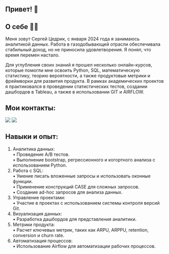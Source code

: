 ## Привет! 👋 

## О себе  👨‍💻
Меня зовут Сергей Цедрик, с января 2024 года я занимаюсь аналитикой данных. Работа в газодобывающей отрасли обеспечивала стабильный доход, но не приносила удовлетворения. Я понял, что время перемен настало.

Для углубления своих знаний я прошел несколько онлайн-курсов, которые помогли мне освоить Python, SQL, математическую статистику, теорию вероятности, а также продуктовые метрики и фреймворки для развития продукта. В рамках академических проектов я практиковался в проведении статистических тестов, создании дашбордов в Tableau, а также в использовании GIT и AIRFLOW.

## Мои контакты:
[![](https://camo.githubusercontent.com/f8b8b70a2bbb0d3cb64c6a128ee14c2191da7b2b2bfb1d6f0d6a6aba224d6c79/68747470733a2f2f696d672e736869656c64732e696f2f62616467652f54656c656772616d2d626c75653f6c6f676f3d74656c656772616d266c6f676f436f6c6f723d7768697465267374796c653d666f722d7468652d6261646765)](https://t.me/Stsiedrik)
[![](https://camo.githubusercontent.com/1923dc8748af2ba3baefbb9e3f271d56af1a24007ee593dfeef55649b289dc9c/68747470733a2f2f696d672e736869656c64732e696f2f62616467652f564b2d626c75653f6c6f676f3d564b266c6f676f436f6c6f723d7768697465267374796c653d666f722d7468652d6261646765)](https://vk.com/id141481321)

## Навыки и опыт:

1. Аналитика данных:  
   • Проведение A/B тестов.  
   • Выполнение bootstrap, регрессионного и когортного анализа с использованием Python.   
2. Работа с SQL:   
   • Умение писать вложенные запросы и использовать оконные функции.  
   • Применение конструкций CASE для сложных запросов.   
   • Создание ad-hoc запросов для анализа данных.   
3. Управление проектами:   
   • Участие в проектах с использованием системы контроля версий Git.   
4. Визуализация данных:   
   • Разработка дашбордов для представления аналитики.   
5. Метрики продукта:   
   • Расчет ключевых метрик, таких как ARPU, ARPPU, retention, conversion и churn rate.   
6. Автоматизация процессов:   
   • Использование Airflow для автоматизации рабочих процессов.   

